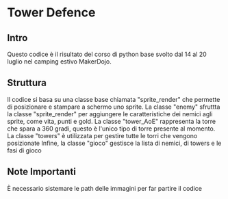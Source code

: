 # Tower Defence
## Intro
Questo codice è il risultato del corso di python base svolto dal 14 al 20 luglio nel camping estivo MakerDojo.
## Struttura
Il codice si basa su una classe base chiamata "sprite_render" che permette di posizionare e stampare a schermo uno sprite.
La classe "enemy" sfruttta la classe "sprite_render" per aggiungere le caratteristiche dei nemici agli sprite, come vita, punti e gold.
La classe "tower_AoE" rappresenta la torre che spara a 360 gradi, questo è l'unico tipo di torre presente al momento.
La classe "towers" è utilizzata per gestire tutte le torri che vengono posizionate
Infine, la classe "gioco" gestisce la lista di nemici, di towers e le fasi di gioco
## Note Importanti
È necessario sistemare le path delle immagini per far partire il codice
